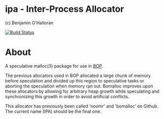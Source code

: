ipa - Inter-Process Allocator
========

(c) Benjamin O'Halloran

[![Build Status](https://travis-ci.org/benohalloran/ipa.svg?branch=master)](https://travis-ci.org/benohalloran/ipa)

# About

A speculative malloc(3) package for use in [BOP](https://github.com/bop-langs/cbop).

The previous allocators used in BOP allocated a large chunk of memory before
speculation and
divided up this region to speculative tasks or aborting the speculation
when memory ran out.
Bomalloc improves upon these allocators by allowing for arbitrary heap growth while
speculating and synchronizing this growth in order to avoid artificial conflicts.


This allocator has previously been called 'noomr' and 'bomalloc' on Github. 
The current name (IPA) should be the final one.
